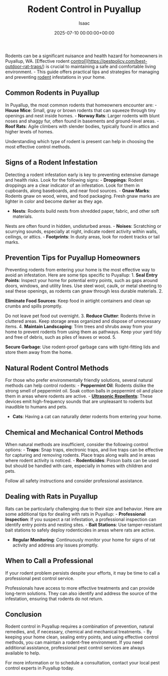 ﻿---
title: Rodent Control in Puyallup
description: Rodents can be a significant nuisance and health hazard for homeowners in Puyallup, WA. Effective rodent controlhttpspestpolicy.combest-outdoor-rat-traps is...
slug: /rodent-control-in-puyallup/
date: 2025-07-10 00:00:00+00:00
lastmod: 2025-07-10 00:00:00+03:00
author: Isaac
categories:
- Guide
- Mice
- Puyallup
- Rats
tags:
- guide
- rodent
- control
layout: post
---

Rodents can be a significant nuisance and health hazard for homeowners in Puyallup, WA. [Effective rodent [control](https://pestpolicy.com/rodent-control-in-salem/)](https://pestpolicy.com/best-outdoor-rat-traps/) is crucial to maintaining a safe and comfortable living environment. - This guide offers practical tips and strategies for managing and preventing [rodent](https://pestpolicy.com/rodent-control-in-tacoma/) infestations in your home.

##  Common Rodents in Puyallup

In Puyallup, the most common rodents that homeowners encounter are: - **House Mice**: Small, gray or brown rodents that can squeeze through tiny openings and nest inside homes. - **Norway Rats**: Larger rodents with blunt noses and shaggy fur, often found in basements and ground-level areas. - **Roof Rats**: Agile climbers with slender bodies, typically found in attics and higher levels of homes.

Understanding which type of rodent is present can help in choosing the most effective control methods.

##  Signs of a Rodent Infestation

Detecting a rodent infestation early is key to preventing extensive damage and health risks. Look for the following signs: - **Droppings**: Rodent droppings are a clear indicator of an infestation. Look for them in cupboards, along baseboards, and near food sources. - **Gnaw Marks**: Rodents gnaw on wood, wires, and food packaging. Fresh gnaw marks are lighter in color and become darker as they age.

- **Nests**: Rodents build nests from shredded paper, fabric, and other soft materials.

Nests are often found in hidden, undisturbed areas. - **Noises**: Scratching or scurrying sounds, especially at night, indicate rodent activity within walls, ceilings, or attics. - **Footprints**: In dusty areas, look for rodent tracks or tail marks.

##  Prevention Tips for Puyallup Homeowners

Preventing rodents from entering your home is the most effective way to avoid an infestation. Here are some tips specific to Puyallup: 1. **Seal Entry Points**: Inspect your home for potential entry points, such as gaps around doors, windows, and utility lines. Use steel wool, caulk, or metal sheeting to seal these openings, as rodents can gnaw through less durable materials. 2.

**Eliminate Food Sources**: Keep food in airtight containers and clean up crumbs and spills promptly.

Do not leave pet food out overnight. 3. **Reduce Clutter**: Rodents thrive in cluttered areas. Keep storage areas organized and dispose of unnecessary items. 4. **Maintain Landscaping**: Trim trees and shrubs away from your home to prevent rodents from using them as pathways. Keep your yard tidy and free of debris, such as piles of leaves or wood. 5.

**Secure Garbage**: Use rodent-proof garbage cans with tight-fitting lids and store them away from the home.

##  Natural Rodent Control Methods

For those who prefer environmentally friendly solutions, several natural methods can help control rodents: - **Peppermint Oil**: Rodents dislike the strong smell of peppermint oil. Soak cotton balls in peppermint oil and place them in areas where rodents are active. - [**Ultrasonic Repellents**](https://pestpolicy.com/best-ultrasonic-pest-repellers/): These devices emit high-frequency sounds that are unpleasant to rodents but inaudible to humans and pets.

- **Cats**: Having a cat can naturally deter rodents from entering your home.

##  Chemical and Mechanical Control Methods

When natural methods are insufficient, consider the following control options: - **Traps**: Snap traps, electronic traps, and live traps can be effective for capturing and removing rodents. Place traps along walls and in areas where rodent activity is noticed. - **Rodenticides**: Poison baits can be used but should be handled with care, especially in homes with children and pets.

Follow all safety instructions and consider professional assistance.

##  Dealing with Rats in Puyallup

Rats can be particularly challenging due to their size and behavior. Here are some additional tips for dealing with rats in Puyallup: - **Professional Inspection**: If you suspect a rat infestation, a professional inspection can identify entry points and nesting sites. - **Bait Stations**: Use tamper-resistant bait stations to safely deploy rodenticides in areas where rats are active.

- **Regular Monitoring**: Continuously monitor your home for signs of rat activity and address any issues promptly.

##  When to Call a Professional

If your rodent problem persists despite your efforts, it may be time to call a professional pest control service.

Professionals have access to more effective treatments and can provide long-term solutions. They can also identify and address the source of the infestation, ensuring that rodents do not return.

##  Conclusion

Rodent control in Puyallup requires a combination of prevention, natural remedies, and, if necessary, chemical and mechanical treatments. - By keeping your home clean, sealing entry points, and using effective control methods, you can maintain a rodent-free environment. If you need additional assistance, professional pest control services are always available to help.

For more information or to schedule a consultation, contact your local pest control experts in Puyallup today.

